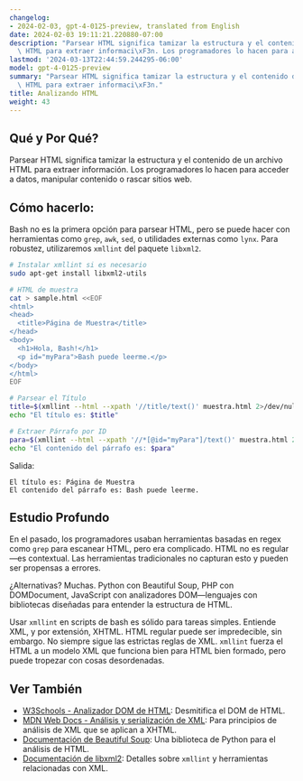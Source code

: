 ```yaml
---
changelog:
- 2024-02-03, gpt-4-0125-preview, translated from English
date: 2024-02-03 19:11:21.220880-07:00
description: "Parsear HTML significa tamizar la estructura y el contenido de un archivo\
  \ HTML para extraer informaci\xF3n. Los programadores lo hacen para acceder a datos,\u2026"
lastmod: '2024-03-13T22:44:59.244295-06:00'
model: gpt-4-0125-preview
summary: "Parsear HTML significa tamizar la estructura y el contenido de un archivo\
  \ HTML para extraer informaci\xF3n."
title: Analizando HTML
weight: 43
---
```


## Qué y Por Qué?

Parsear HTML significa tamizar la estructura y el contenido de un archivo HTML para extraer información. Los programadores lo hacen para acceder a datos, manipular contenido o rascar sitios web.

## Cómo hacerlo:

Bash no es la primera opción para parsear HTML, pero se puede hacer con herramientas como `grep`, `awk`, `sed`, o utilidades externas como `lynx`. Para robustez, utilizaremos `xmllint` del paquete `libxml2`.

```bash
# Instalar xmllint si es necesario
sudo apt-get install libxml2-utils

# HTML de muestra
cat > sample.html <<EOF
<html>
<head>
  <title>Página de Muestra</title>
</head>
<body>
  <h1>Hola, Bash!</h1>
  <p id="myPara">Bash puede leerme.</p>
</body>
</html>
EOF

# Parsear el Título
title=$(xmllint --html --xpath '//title/text()' muestra.html 2>/dev/null)
echo "El título es: $title"

# Extraer Párrafo por ID
para=$(xmllint --html --xpath '//*[@id="myPara"]/text()' muestra.html 2>/dev/null)
echo "El contenido del párrafo es: $para"
```

Salida:
```
El título es: Página de Muestra
El contenido del párrafo es: Bash puede leerme.
```

## Estudio Profundo

En el pasado, los programadores usaban herramientas basadas en regex como `grep` para escanear HTML, pero era complicado. HTML no es regular—es contextual. Las herramientas tradicionales no capturan esto y pueden ser propensas a errores.

¿Alternativas? Muchas. Python con Beautiful Soup, PHP con DOMDocument, JavaScript con analizadores DOM—lenguajes con bibliotecas diseñadas para entender la estructura de HTML.

Usar `xmllint` en scripts de bash es sólido para tareas simples. Entiende XML, y por extensión, XHTML. HTML regular puede ser impredecible, sin embargo. No siempre sigue las estrictas reglas de XML. `xmllint` fuerza el HTML a un modelo XML que funciona bien para HTML bien formado, pero puede tropezar con cosas desordenadas.

## Ver También

- [W3Schools - Analizador DOM de HTML](https://www.w3schools.com/xml/dom_intro.asp): Desmitifica el DOM de HTML.
- [MDN Web Docs - Análisis y serialización de XML](https://developer.mozilla.org/es/docs/Web/Guide/Parsing_and_serializing_XML): Para principios de análisis de XML que se aplican a XHTML.
- [Documentación de Beautiful Soup](https://www.crummy.com/software/BeautifulSoup/bs4/doc/): Una biblioteca de Python para el análisis de HTML.
- [Documentación de libxml2](http://xmlsoft.org/): Detalles sobre `xmllint` y herramientas relacionadas con XML.
